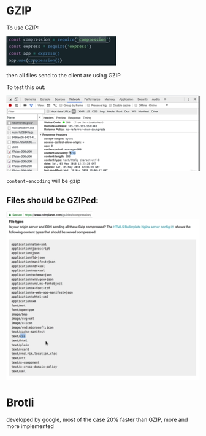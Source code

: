 # GZIP

To use GZIP:

<img src="GZIP.assets/Screen Shot 2021-09-30 at 8.38.15 PM.png" alt="Screen Shot 2021-09-30 at 8.38.15 PM" style="zoom:50%;" />

then all files send to the client are using GZIP

To test this out:

<img src="GZIP.assets/Screen Shot 2021-09-30 at 8.40.04 PM.png" alt="Screen Shot 2021-09-30 at 8.40.04 PM" style="zoom:50%;" />

`content-encoding` will be gzip

## Files should be GZIPed:

<img src="GZIP.assets/Screen Shot 2021-09-30 at 8.44.25 PM.png" alt="Screen Shot 2021-09-30 at 8.44.25 PM" style="zoom:50%;" />

<img src="GZIP.assets/Screen Shot 2021-09-30 at 8.43.18 PM.png" alt="Screen Shot 2021-09-30 at 8.43.18 PM" style="zoom:50%;" />

# Brotli

developed by google, most of the case 20% faster than GZIP, more and more implemented

